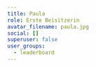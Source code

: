```yaml
---
title: Paula
role: Erste Beisitzerin
avatar_filename: paula.jpg
social: []
superuser: false
user_groups:
  - leaderboard
---
```

